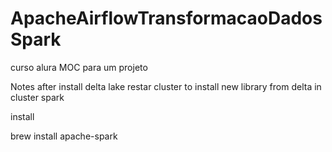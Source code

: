 # ApacheAirflowTransformacaoDadosSpark
curso alura MOC para um projeto

Notes after install delta lake restar cluster to install new library from delta in cluster spark

install 

brew install apache-spark